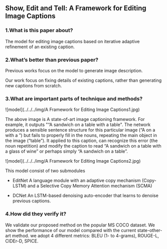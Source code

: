 ## Show, Edit and Tell: A Framework for Editing Image Captions

### 1.What is this paper about?

The model for editing image captions based on iterative adaptive refinement of an
existing caption.


### 2.What’s better than previous paper?

Previous works focus on the model to generate image description.

Our work focus on fixing details of existing captions, rather than generating new captions from scratch.

### 3.What are important parts of technique and methods?

![model](../../../img/A Framework for Editing Image Captions1.jpg) 

The above image is  A state-of-art image captioning framework.
For example, it outputs "“A sandwich on a table with a table".
The network produces a sensible sentence structure for this particular image (“A on a with a ”) but fails to properly fill in the nouns, repeating the main object in the image (“table”).
It applied to this caption, can recognize this error (the noun repetition) and modify the caption to read “A sandwich on a table with a glass of wine” or perhaps simply “A sandwich on a table”.

![model](../../../img/A Framework for Editing Image Captions2.jpg) 

This model consist of two submodules
- EditNet
A language module with an adaptive copy mechanism (Copy-LSTM) and a Selective Copy Memory Attention
mechanism (SCMA)

- DCNet
An LSTM-based denoising auto-encoder that learns to denoise previous captions. 


### 4.How did they verify it?

We validate our proposed method on the popular MS COCO dataset.
We show the performance of our model compared with the current state-other-art method.
we adopt 4 different metrics: BLEU (1- to 4-grams), ROUGE-L, CIDEr-D, SPICE.

